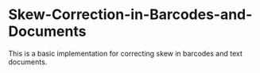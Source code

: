 # Skew-Correction-in-Barcodes-and-Documents
This is a basic implementation for correcting skew in barcodes and text documents.
